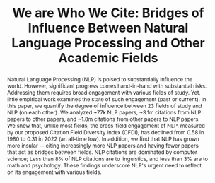 ---
title: "We are Who We Cite: Bridges of Influence Between Natural Language Processing and Other Academic Fields"
abstract: Natural Language Processing (NLP) is poised to substantially influence the world. However, significant progress comes hand-in-hand with substantial risks. Addressing them requires broad engagement with various fields of study. Yet, little empirical work examines the state of such engagement (past or current). In this paper, we quantify the degree of influence between 23 fields of study and NLP (on each other). We analyzed ~77k NLP papers, ~3.1m citations from NLP papers to other papers, and ~1.8m citations from other papers to NLP papers. We show that, unlike most fields, the cross-field engagement of NLP, measured by our proposed Citation Field Diversity Index (CFDI), has declined from 0.58 in 1980 to 0.31 in 2022 (an all-time low). In addition, we find that NLP has grown more insular -- citing increasingly more NLP papers and having fewer papers that act as bridges between fields. NLP citations are dominated by computer science; Less than 8% of NLP citations are to linguistics, and less than 3% are to math and psychology. These findings underscore NLP's urgent need to reflect on its engagement with various fields.
speaker: Jan Philip Whale<br/>
    PhD candidate, University of Göttingen
bio: Jan Philip Wahle is a PhD candidate in computer science at the University of Göttingen in Germany. His primary research revolves around paraphrasing, plagiarism detection, and responsible NLP, as well as their various applications such as summarization or misinformation detection. The work presented during this talk was performed during a research visit at the National Research Council Canada. Now, Jan is a visiting researcher at the University of Toronto. Updates about his research can be followed on his website, X, and LinkedIn. → <a href="https://jpwahle.com/">Website</a>  | <a href="https://twitter.com/jpwahle">X</a> | <a href="https://www.linkedin.com/in/jan-philip-wahle/">LinkedIn</a> 
time: November 20, 2023; 09:00–10:00
location: TBD
img: assets/img/jan.jpeg
imgalt: Portrait of Jan Philip
imgside: right
anchor: 2023-11-20-jan-philip-whale
---